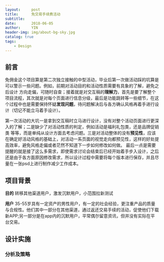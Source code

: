 ```yaml
---
layout:     post
title:      免交易手续费活动
subtitle:   
date:       2018-06-05
author:     YIN
header-img: img/about-bg-sky.jpg
catalog: true
tags:
    - Design
---
```


##  前言
免佣金这个项目算是第二次独立接触的中型活动，毕业后第一次做活动踩的坑算是可以警示一些问题。例如，前期对活动目的和活动性质需要有具象的了解，避免之后设计
方向走偏，可随时自查；接着就是对交互稿的**理解力**，首先是要了解整个项目流程，其次就是对每个页面进行信息分级，最后是功能跳转等一些细节，在这个过程中也是需要保持怀疑**发现问题**，待问题解决后与各方确认风格再着手进行设计（切记不能立马着手设计）。

第一次活动的大坑一是拿到交互稿时立马进行设计，没有对整个活动页面进行更深入的了解；二是缺少了对活动性质的判定，例如活动是福利礼包类，还是品牌促销类
等等，而是单纯从设计方面去考虑问题。三是对活动整体的没有**预见性**，应该在确定好活动风格的基础上，对活动一系页面的视觉走向都预见性，这样的好处提高效率，避免风格走偏或者茫然不知道下一步如何修改如何做。
    最后一点是需要提醒的就是接了这么多需求，即使需求讨论会结束后已经开始着手步入设计，之后还是由于各方面原因修改需求，所以设计过程中需要将每个版本进行保存，并且尽量在一张psd上进行制作减少工作成本。
 
## 项目背景
**目的**  转移其他渠道用户，激发沉默用户，小范围拉新测试

**用户**  35-55岁具有一定资产的男性用户，有一定的社会经验，更注重产品的质量与合规性。他们其中一部分在其他渠道，通过返还交易手续的活动，促使他们下载新APP;另一部分是在app内的沉默用户，平常偶尔留意资讯，但并没有实际在平台交易。

## 设计实施
###  分析及策略 
    
